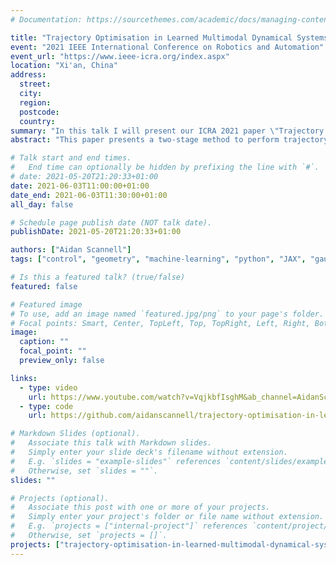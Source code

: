 ```yaml
---
# Documentation: https://sourcethemes.com/academic/docs/managing-content/

title: "Trajectory Optimisation in Learned Multimodal Dynamical Systems via Latent-ODE Collocation"
event: "2021 IEEE International Conference on Robotics and Automation"
event_url: "https://www.ieee-icra.org/index.aspx"
location: "Xi'an, China"
address:
  street:
  city:
  region:
  postcode:
  country:
summary: "In this talk I will present our ICRA 2021 paper \"Trajectory Optimisation in Learned Multimodal Dynamical Systems via Latent-ODE Collocation\"."
abstract: "This paper presents a two-stage method to perform trajectory optimisation in multimodal dynamical systems with unknown nonlinear stochastic transition dynamics. The method finds trajectories that remain in a preferred dynamics mode where possible and in regions of the transition dynamics model that have been observed and can be predicted confidently. The first stage leverages a Mixture of Gaussian Process Experts method to learn a predictive dynamics model from historical data. Importantly, this model learns a gating function that indicates the probability of being in a particular dynamics mode at a given state location. This gating function acts as a coordinate map for a latent Riemannian manifold on which shortest trajectories are solutions to our trajectory optimisation problem. Based on this intuition, the second stage formulates a geometric cost function, which it then implicitly minimises  by projecting the trajectory optimisation onto the second-order geodesic ODE; a classic result of Riemannian geometry. A set of collocation constraints are derived that ensure trajectories are solutions to this ODE, implicitly solving the trajectory optimisation problem."

# Talk start and end times.
#   End time can optionally be hidden by prefixing the line with `#`.
# date: 2021-05-20T21:20:33+01:00
date: 2021-06-03T11:00:00+01:00
date_end: 2021-06-03T11:30:00+01:00
all_day: false

# Schedule page publish date (NOT talk date).
publishDate: 2021-05-20T21:20:33+01:00

authors: ["Aidan Scannell"]
tags: ["control", "geometry", "machine-learning", "python", "JAX", "gaussian-processes", "probabilistic-modelling"]

# Is this a featured talk? (true/false)
featured: false

# Featured image
# To use, add an image named `featured.jpg/png` to your page's folder. 
# Focal points: Smart, Center, TopLeft, Top, TopRight, Left, Right, BottomLeft, Bottom, BottomRight.
image:
  caption: ""
  focal_point: ""
  preview_only: false

links:
  - type: video
    url: https://www.youtube.com/watch?v=VqjkbfIsghM&ab_channel=AidanScannell
  - type: code
    url: https://github.com/aidanscannell/trajectory-optimisation-in-learned-multimodal-dynamical-systems.git

# Markdown Slides (optional).
#   Associate this talk with Markdown slides.
#   Simply enter your slide deck's filename without extension.
#   E.g. `slides = "example-slides"` references `content/slides/example-slides.md`.
#   Otherwise, set `slides = ""`.
slides: ""

# Projects (optional).
#   Associate this post with one or more of your projects.
#   Simply enter your project's folder or file name without extension.
#   E.g. `projects = ["internal-project"]` references `content/project/deep-learning/index.md`.
#   Otherwise, set `projects = []`.
projects: ["trajectory-optimisation-in-learned-multimodal-dynamical-systems"]
---
```

